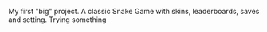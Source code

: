 My first "big" project.
A classic Snake Game with skins, leaderboards, saves and setting.
Trying something
